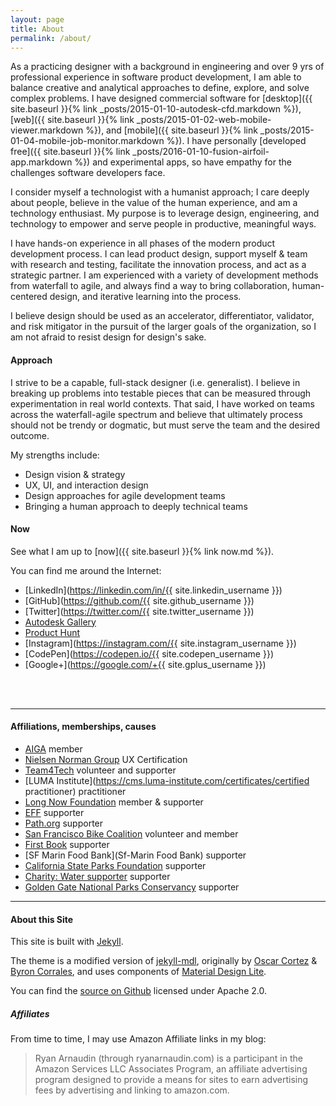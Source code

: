 ```yaml
---
layout: page
title: About
permalink: /about/
---
```

As a practicing designer with a background in engineering and over 9 yrs of professional experience in software product development, I am able to balance creative and analytical approaches to define, explore, and solve complex problems. I have designed commercial software for [desktop]({{ site.baseurl }}{% link _posts/2015-01-10-autodesk-cfd.markdown %}), [web]({{ site.baseurl }}{% link _posts/2015-01-02-web-mobile-viewer.markdown %}), and [mobile]({{ site.baseurl }}{% link _posts/2015-01-04-mobile-job-monitor.markdown %}). I have personally [developed free]({{ site.baseurl }}{% link _posts/2016-01-10-fusion-airfoil-app.markdown %}) and experimental apps, so have empathy for the challenges software developers face. 

I consider myself a technologist with a humanist approach; I care deeply about people, believe in the value of the human experience, and am a technology enthusiast. My purpose is to leverage design, engineering, and technology to empower and serve people in productive, meaningful ways.

I have hands-on experience in all phases of the modern product development process. I can lead product design, support myself & team with research and testing, facilitate the innovation process, and act as a strategic partner. I am experienced with a variety of development methods from waterfall to agile, and always find a way to bring collaboration, human-centered design, and iterative learning into the process. 

I believe design should be used as an accelerator, differentiator, validator, and risk mitigator in the pursuit of the larger goals of the organization, so I am not afraid to resist design for design's sake. 

#### Approach 

I strive to be a capable, full-stack designer (i.e. generalist). I believe in breaking up problems into testable pieces that can be measured through experimentation in real world contexts. That said, I have worked on teams across the waterfall-agile spectrum and believe that ultimately process should not be trendy or dogmatic, but must serve the team and the desired outcome.

My strengths include:

- Design vision & strategy
- UX, UI, and interaction design
- Design approaches for agile development teams
- Bringing a human approach to deeply technical teams

#### Now

See what I am up to [now]({{ site.baseurl }}{% link now.md %}).

You can find me around the Internet:

- [LinkedIn](https://linkedin.com/in/{{ site.linkedin_username }})
- [GitHub](https://github.com/{{ site.github_username }})
- [Twitter](https://twitter.com/{{ site.twitter_username }})
- [Autodesk Gallery](https://gallery.autodesk.com/fusion360/users/JF2VMBR2RLXY)
- [Product Hunt](https://www.producthunt.com/@arnaudin)
- [Instagram](https://instagram.com/{{ site.instagram_username }})
- [CodePen](https://codepen.io/{{ site.codepen_username }})
- [Google+](https://google.com/+{{ site.gplus_username }})
<br>
<br>

--- 

#### Affiliations, memberships, causes

- [AIGA](http://www.aiga.org/) member
- [Nielsen Norman Group](https://www.nngroup.com/ux-certification/verify/) UX Certification
- [Team4Tech](http://www.team4tech.org/) volunteer and supporter
- [LUMA Institute](https://cms.luma-institute.com/certificates/certified practitioner) practitioner
- [Long Now Foundation](http://longnow.org/) member & supporter
- [EFF](https://www.eff.org/) supporter
- [Path.org](http://www.path.org/) supporter
- [San Francisco Bike Coalition](http://www.sfbike.org/) volunteer and member
- [First Book](https://www.firstbook.org/) supporter
- [SF Marin Food Bank](Sf-Marin Food Bank) supporter
- [California State Parks Foundation](http://calparks.org/) supporter
- [Charity: Water supporter](https://www.charitywater.org/) supporter
- [Golden Gate National Parks Conservancy](http://parksconservancy.org/) supporter

---

#### About this Site

This site is built with [Jekyll](https://github.com/jekyll/jekyll). 

The theme is a modified version of [jekyll-mdl](https://github.com/gdg-managua/jekyll-mdl), originally by [Oscar Cortez](http://github.com/oscarmcm) & [Byron Corrales](https://github.com/byroncorrales), and uses components of [Material Design Lite](http://www.getmdl.io/).

You can find the [source on Github](https://github.com/arnaudin/arnaudin.github.io) licensed under Apache 2.0.

##### Affiliates

From time to time, I may use Amazon Affiliate links in my blog: 

> Ryan Arnaudin (through ryanarnaudin.com) is a participant in the Amazon Services LLC Associates Program, an affiliate advertising program designed to provide a means for sites to earn advertising fees by advertising and linking to amazon.com.

